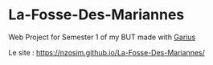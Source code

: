 # La-Fosse-Des-Mariannes
Web Project for Semester 1 of my BUT made with [Garius](https://github.com/GaspardBBY)

Le site :
https://nzosim.github.io/La-Fosse-Des-Mariannes/
